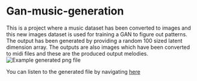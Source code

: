 # Gan-music-generation
This is a project where a music dataset has been converted to images and this new images dataset is used for training a GAN to figure out patterns. The output has been generated by providing a random 100 sized latent dimension array. The outputs are also images which have been converted to midi files and these are the produced output melodies.
![Example generated png file](https://github.com/harshvardhan2707/Gan-music-generation/assets/72443636/10f5169e-b976-4938-823a-88a231d60920)

You can listen to the generated file by navigating [here](https://github.com/harshvardhan2707/Gan-music-generation/tree/main/Generated_Music_midi_files)
